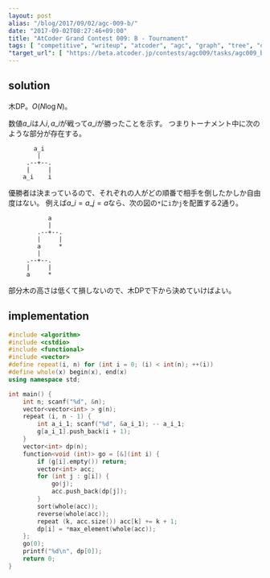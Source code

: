 ```yaml
---
layout: post
alias: "/blog/2017/09/02/agc-009-b/"
date: "2017-09-02T08:27:46+09:00"
title: "AtCoder Grand Contest 009: B - Tournament"
tags: [ "competitive", "writeup", "atcoder", "agc", "graph", "tree", "dp" ]
"target_url": [ "https://beta.atcoder.jp/contests/agc009/tasks/agc009_b" ]
---
```


## solution

木DP。$O(N \log N)$。

数値$a\_i$は人$i, a\_i$が戦って$a\_i$が勝ったことを示す。
つまりトーナメント中に次のような部分が存在する。

```
       a_i
        |
     .--+--.
     |     |
    a_i    i
```

優勝者は決まっているので、それぞれの人がどの順番で相手を倒したかしか自由度はない。
例えば$a\_i = a\_j = a$なら、次の図の`*`に`i`か`j`を配置する$2$通り。

```
           a
           |
        .--+--.
        |     |
        a     *
        |
     .--+--.
     |     |
     a     *
```

部分木の高さは低くて損しないので、木DPで下から決めていけばよい。

## implementation

``` c++
#include <algorithm>
#include <cstdio>
#include <functional>
#include <vector>
#define repeat(i, n) for (int i = 0; (i) < int(n); ++(i))
#define whole(x) begin(x), end(x)
using namespace std;

int main() {
    int n; scanf("%d", &n);
    vector<vector<int> > g(n);
    repeat (i, n - 1) {
        int a_i_1; scanf("%d", &a_i_1); -- a_i_1;
        g[a_i_1].push_back(i + 1);
    }
    vector<int> dp(n);
    function<void (int)> go = [&](int i) {
        if (g[i].empty()) return;
        vector<int> acc;
        for (int j : g[i]) {
            go(j);
            acc.push_back(dp[j]);
        }
        sort(whole(acc));
        reverse(whole(acc));
        repeat (k, acc.size()) acc[k] += k + 1;
        dp[i] = *max_element(whole(acc));
    };
    go(0);
    printf("%d\n", dp[0]);
    return 0;
}
```
